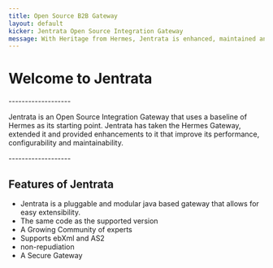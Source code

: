 ```yaml
---
title: Open Source B2B Gateway
layout: default
kicker: Jentrata Open Source Integration Gateway
message: With Heritage from Hermes, Jentrata is enhanced, maintained and has an active community.
---
```

<h1>Welcome to Jentrata</h1>
-------------------
<p>
Jentrata is an Open Source Integration Gateway that uses a baseline of Hermes as its starting point. Jentrata has taken the Hermes Gateway, extended it and provided enhancements to it that improve its performance, configurability and maintainability.</p>
-------------------
<h2>Features of Jentrata</h2>
<ul class="unordered">
<li>Jentrata is a pluggable and modular java based gateway that allows for easy extensibility. </li>
<li>The same code as the supported version</li>
<li>A Growing Community of experts</li>
<li>Supports ebXml and AS2</li>
<li>non-repudiation</li>
<li>A Secure Gateway</li>
</ul>

